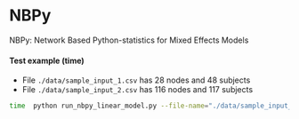 # NBPy
NBPy: Network Based Python-statistics for Mixed Effects Models



#### Test example (time)

- File `./data/sample_input_1.csv` has 28 nodes and 48 subjects
- File `./data/sample_input_2.csv` has 116 nodes and 117 subjects

```bash
time  python run_nbpy_linear_model.py --file-name="./data/sample_input_1.csv" --n-nodes=28 --alternative="two.sided" --thr-p=0.01 --n-cores=1 --n-perm=10
```
